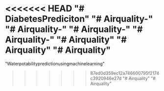 <<<<<<< HEAD
"# DiabetesPrediciton" 
"# Airquality-" 
"# Airquality-" 
"# Airquality-" 
"# Airquality-" 
"# Airquality" 
"# Airquality" 
"# Airquality" 
=======
 "Waterpotabilitypredictionusingmachinelearning"
 
>>>>>>> 87ed0d359ec12a746600795f2174c3920946e27d
"# Airquality" 
"# Airquality" 
